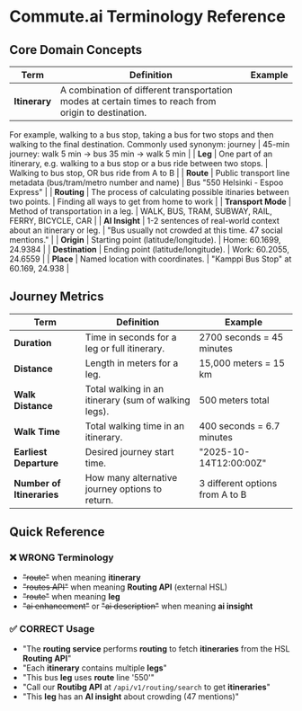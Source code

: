 # Commute.ai Terminology Reference

## Core Domain Concepts

| Term               | Definition                                                                                 | Example                                                     |
| ------------------ | ------------------------------------------------------------------------------------------ | ----------------------------------------------------------- |
| **Itinerary**      | A combination of different transportation modes at certain times to reach from origin to destination.
For example, walking to a bus stop, taking a bus for two stops and then walking to the final destination.
Commonly used synonym: journey    | 45-min journey: walk 5 min → bus 35 min → walk 5 min        |
| **Leg**            | One part of an itinerary, e.g. walking to a bus stop or a bus ride between two stops.                                 | Walking to bus stop, OR bus ride from A to B                |
| **Route**          | Public transport line metadata (bus/tram/metro number and name)            | Bus "550 Helsinki - Espoo Express"                          |
| **Routing**        | The process of calculating possible itinaries between two points.                           | Finding all ways to get from home to work                   |
| **Transport Mode** | Method of transportation in a leg.                                                         | WALK, BUS, TRAM, SUBWAY, RAIL, FERRY, BICYCLE, CAR          |
| **AI Insight**     | 1-2 sentences of real-world context about an itinerary or leg. | "Bus usually not crowded at this time. 47 social mentions." |
| **Origin**         | Starting point (latitude/longitude).                                                       | Home: 60.1699, 24.9384                                      |
| **Destination**    | Ending point (latitude/longitude).                                                         | Work: 60.2055, 24.6559                                      |
| **Place**          | Named location with coordinates.                                                           | "Kamppi Bus Stop" at 60.169, 24.938                         |

## Journey Metrics

| Term                      | Definition                                           | Example                         |
| ------------------------- | ---------------------------------------------------- | ------------------------------- |
| **Duration**              | Time in seconds for a leg or full itinerary.         | 2700 seconds = 45 minutes       |
| **Distance**              | Length in meters for a leg.                          | 15,000 meters = 15 km           |
| **Walk Distance**         | Total walking in an itinerary (sum of walking legs). | 500 meters total                |
| **Walk Time**             | Total walking time in an itinerary.                  | 400 seconds = 6.7 minutes       |
| **Earliest Departure**    | Desired journey start time.                          | "2025-10-14T12:00:00Z"          |
| **Number of Itineraries** | How many alternative journey options to return.      | 3 different options from A to B |

## Quick Reference

### ❌ WRONG Terminology

- ~~"route"~~ when meaning **itinerary**
- ~~"routes API"~~ when meaning **Routing API** (external HSL)
- ~~"route"~~ when meaning **leg**
- ~~"ai enhancement"~~ or ~~"ai description"~~ when meaning **ai insight**

### ✅ CORRECT Usage

- "The **routing service** performs **routing** to fetch **itineraries** from the HSL **Routing API**"
- "Each **itinerary** contains multiple **legs**"
- "This bus **leg** uses **route** line '550'"
- "Call our **Routibg API** at `/api/v1/routing/search` to get **itineraries**"
- "This **leg** has an **AI insight** about crowding (47 mentions)"
